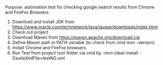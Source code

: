 Purpose: automation test for checking google search results 
         from Chrome and FireFox Browsers

1. Download and install JDK from https://www.oracle.com/technetwork/java/javase/downloads/index.html
2. Check out project
3. Download Maven from https://maven.apache.org/download.cgi
4. Define Maven path in PATH variable (to check from cmd mvn -version)
5. Install Chrome and FireFox browsers
6. Run Test from project root folder via cmd by -mvn clean install -DsuiteXmlFile=testNG.xml

